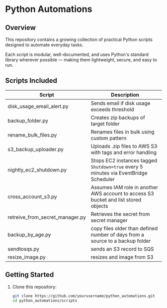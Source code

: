 # Python Automations

## Overview

This repository contains a growing collection of practical Python scripts designed to automate everyday tasks.

Each script is modular, well-documented, and uses Python's standard library wherever possible — making them lightweight, secure, and easy to run.

## Scripts Included




| Script                          | Description                                                                         |
|-------------------------------|---------------------------------------------------------------------------------------|     
| disk_usage_email_alert.py      | Sends email if disk usage exceeds threshold                                          |
| backup_folder.py               | Creates zip backups of target folder                                                 |
| rename_bulk_files.py           | Renames files in bulk using custom pattern                                           |
| s3_backup_uploader.py          | Uploads .zip files to AWS S3 with tags and error handling                            |
| nightly_ec2_shutdown.py        | Stops EC2 instances tagged `Shutdown=true` every 5 minutes via EventBridge Scheduler |
| cross_account_s3.py            | Assumes IAM role in another AWS account to access S3 bucket and list stored objects  |
| retreive_from_secret_manager.py| Retrieves the secret from secret manager                                             |
| backup_by_age.py               | copy files older than defined number of days from a source to a backup folder        |
| sendtosqs.py                   | sends an S3 record to SQS                                                            |    
| resize_image.py                | resizes and image from S3                                                            |
## Getting Started

1. Clone this repository:
   ```bash
   git clone https://github.com/yourusername/python_automations.git
   cd python_automations/scripts
